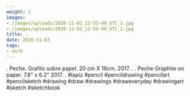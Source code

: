 ```yaml
---
weight: 1
images:
- /images/uploads/2020-11-03_12-55-49_UTC_2.jpg
- /images/uploads/2020-11-03_12-55-49_UTC_1.jpg
title: .
date: 2020-11-03
tags:
- work
---
```


.
Peche.
Grafito sobre papel.
20 cm X 16cm.
2017.
.
.
Peche 
Graphite on paper.
7.8" x 6.2"
2017.
.
#lapiz #pencil #pencildrawing #pencilart #pencilsketch  #drawing #draw #drawings  #draweveryday #drawingart #sketch #sketchbook
